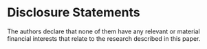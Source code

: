 # Disclosure Statements
The authors  declare that none of them have any relevant or material financial interests that relate to the research described in this paper.
